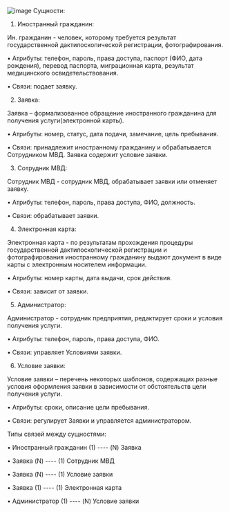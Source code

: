 ![image](https://github.com/user-attachments/assets/0668494e-1e63-47c6-ae99-0e2d2b92e0e3)
Сущности:

1.	Иностранный гражданин:

Ин. гражданин - человек, которому требуется результат государственной дактилоскопической регистрации, фотографирования.

• Атрибуты: телефон, пароль, права доступа, паспорт (ФИО, дата рождения), перевод паспорта, миграционная карта, результат медицинского освидетельствования.

• Связи: подает заявку.

2.	Заявка:

Заявка – формализованное обращение иностранного гражданина для получения услуги(электронной карты).


• Атрибуты: номер, статус, дата подачи, замечание, цель пребывания.

• Связи: принадлежит иностранному гражданину и обрабатывается Сотрудником МВД. Заявка содержит условие заявки.

3.	Сотрудник МВД:

Сотрудник МВД - сотрудник МВД, обрабатывает заявки или отменяет заявку.


• Атрибуты: телефон, пароль, права доступа, ФИО, должность.

• Связи: обрабатывает заявки.


4.	Электронная карта:

Электронная карта - по результатам прохождения процедуры государственной дактилоскопической регистрации и фотографирования иностранному гражданину выдают документ в виде карты с электронным носителем информации.

• Атрибуты: номер карты, дата выдачи, срок действия.

• Связи: зависит от заявки.

5.	Администратор:

Администратор - сотрудник предприятия, редактирует сроки и условия получения услуги.

• Атрибуты: телефон, пароль, права доступа, ФИО.

• Связи: управляет Условиями заявки.

6.	Условие заявки:

Условие заявки – перечень некоторых шаблонов, содержащих разные условия оформления заявки в зависимости от обстоятельств цели получения услуги.

• Атрибуты: сроки, описание цели пребывания.


• Связи: регулирует Заявки и  управляется администратором.


Типы связей между сущностями:

• Иностранный гражданин (1) ---- (N) Заявка

• Заявка (N) ---- (1) Сотрудник МВД

• Заявка (N) ---- (1) Условие заявки

• Заявка (1) ---- (1) Электронная карта

• Администратор (1) ---- (N) Условие заявки
